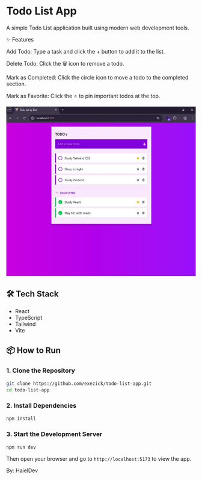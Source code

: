 # Todo List App

A simple Todo List application built using modern web development tools.


✨ Features

Add Todo: Type a task and click the + button to add it to the list.

Delete Todo: Click the 🗑 icon to remove a todo.

Mark as Completed: Click the circle icon to move a todo to the completed section.

Mark as Favorite: Click the ⭐ to pin important todos at the top.

![Todo List Screenshot](./src/assets/todo-app-img.JPG)

## 🛠 Tech Stack

- React
- TypeScript
- Tailwind
- Vite

## 📦 How to Run

### 1. Clone the Repository

```bash
git clone https://github.com/exezick/todo-list-app.git
cd todo-list-app
```

### 2. Install Dependencies

```bash
npm install
```

### 3. Start the Development Server

```bash
npm run dev
```

Then open your browser and go to `http://localhost:5173` to view the app.

By: HaielDev
